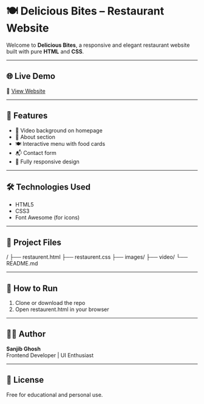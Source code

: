 # 🍽️ Delicious Bites – Restaurant Website

Welcome to **Delicious Bites**, a responsive and elegant restaurant website built with pure **HTML** and **CSS**.

---

## 🌐 Live Demo

🔗 [View Website](https://sanjibghosh26.github.io/restaurant-website/restaurent.html)

---

## 📌 Features

- 🎥 Video background on homepage
- 📖 About section
- 🍽️ Interactive menu with food cards
- 📬 Contact form
- 📱 Fully responsive design

---

## 🛠️ Technologies Used

- HTML5
- CSS3
- Font Awesome (for icons)

---

## 📁 Project Files
/
├── restaurent.html
├── restaurent.css
├── images/
├── video/
└── README.md 

---

## 🚀 How to Run

1. Clone or download the repo  
2. Open restaurent.html in your browser

---

## 🙋‍♂️ Author

**Sanjib Ghosh**  
Frontend Developer | UI Enthusiast

---

## 📜 License

Free for educational and personal use.
